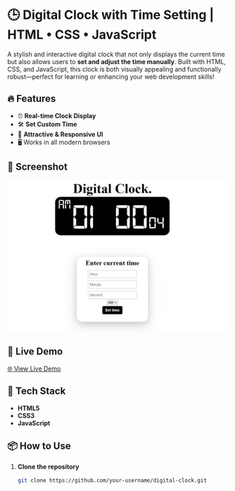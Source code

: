 # 🕒 Digital Clock with Time Setting | HTML • CSS • JavaScript

A stylish and interactive digital clock that not only displays the current time but also allows users to **set and adjust the time manually**. Built with HTML, CSS, and JavaScript, this clock is both visually appealing and functionally robust—perfect for learning or enhancing your web development skills!

## 🔥 Features

- ⏰ **Real-time Clock Display**
- 🛠️ **Set Custom Time**
- 💅 **Attractive & Responsive UI**
- 🖥️ Works in all modern browsers

## 📸 Screenshot

> 

![Digital Clock Screenshot](Screenshot.png)

## 🚀 Live Demo

> 

[🌐 View Live Demo](https://manojbhattaraii.github.io/digital-clock/)

## 🧰 Tech Stack

- **HTML5**
- **CSS3**
- **JavaScript**

## 📦 How to Use

1. **Clone the repository**
   ```bash
   git clone https://github.com/your-username/digital-clock.git

